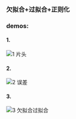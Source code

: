 ### 欠拟合+过拟合+正则化
### demos:
#### 1.
![1 片头](https://github.com/user-attachments/assets/8d1c659f-f2e1-4cbd-902f-a6f1223780ff)
#### 2.
![2 误差](https://github.com/user-attachments/assets/6221c9a5-9de3-459e-9b24-281bc6503cd6)
#### 3.
![3 欠拟合过拟合](https://github.com/user-attachments/assets/6ae9fe9f-8d39-46f2-9a31-c44c89f617e5)
#### 
